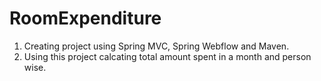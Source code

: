 RoomExpenditure
===============
1. Creating project using Spring MVC, Spring Webflow and Maven.
2. Using this project calcating total amount spent in a month and person wise.

